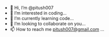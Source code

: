 - 👋 Hi, I’m @pitush007
- 👀 I’m interested in coding...
- 🌱 I’m currently learning code...
- 💞️ I’m looking to collaborate on you...
- 📫 How to reach me pitush007@gmail.com ...

<!---
pitush007/pitush007 is a ✨ special ✨ repository because its `README.md` (this file) appears on your GitHub profile.
You can click the Preview link to take a look at your changes.
--->
